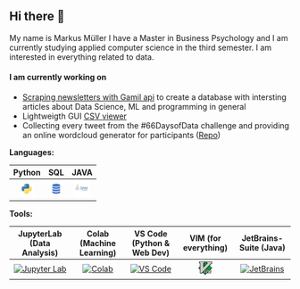 ## Hi there 👋

My name is Markus Müller I have a Master in Business Psychology and I am currently studying applied computer science in the third semester.
I am interested in everything related to data.


#### I am currently working on
- <a href="https://github.com/MarkusMueller-DS/Gmail-Newsletter-db">Scraping newsletters with Gamil api</a> to create a database with intersting articles about Data Science, ML and programming in general
- Lightweigth GUI <a href="https://github.com/MarkusMueller-DS/CSV-Viewer">CSV viewer</a>
- Collecting every tweet from the #66DaysofData challenge and providing an online wordcloud generator for participants (<a href="https://github.com/MarkusMueller-DS/66DaysofData-tweets">Repo</a>)

**Languages:**  

Python | SQL | JAVA
:---: | :---: | :---: 
[<img alt="Python" width="26px" src="https://raw.githubusercontent.com/github/explore/80688e429a7d4ef2fca1e82350fe8e3517d3494d/topics/python/python.png">](https://www.python.org) | <img alt="SQL" width="26px" src="https://raw.githubusercontent.com/github/explore/80688e429a7d4ef2fca1e82350fe8e3517d3494d/topics/sql/sql.png"> | <img alt="JAVA" width="30px" src="https://raw.githubusercontent.com/github/explore/80688e429a7d4ef2fca1e82350fe8e3517d3494d/topics/java/java.png">


**Tools:**

JupyterLab (Data Analysis) | Colab (Machine Learning) | VS Code (Python & Web Dev) | VIM (for everything) | JetBrains-Suite (Java)
:---: | :---: | :---: | :---: | :---:
[<img alt="Jupyter Lab" width="26px" src="https://miro.medium.com/max/1036/1*FogMIj4gYwp3fTHLZuwavQ.png">](https://jupyter.org) | [<img alt="Colab" width="26px" src="https://colab.research.google.com/img/colab_favicon_256px.png">](https://colab.research.google.com) | [<img alt="VS Code" width="26px" src="https://dashboard.snapcraft.io/site_media/appmedia/2019/05/code_ozwVHSV.png">](https://code.visualstudio.com) | [<img alt="VIM" width="26px" src="https://raw.githubusercontent.com/github/explore/80688e429a7d4ef2fca1e82350fe8e3517d3494d/topics/vim/vim.png">](https://www.jetbrains.com) | [<img alt="JetBrains" width="26px" src="https://www.jetbrains.com/company/brand/img/logo4.svg">](https://www.jetbrains.com)




<!--
**Markinger7/Markinger7** is a ✨ _special_ ✨ repository because its `README.md` (this file) appears on your GitHub profile.

Here are some ideas to get you started:

- 🔭 I’m currently working on ...
- 🌱 I’m currently learning ...
- 👯 I’m looking to collaborate on ...
- 🤔 I’m looking for help with ...
- 💬 Ask me about ...
- 📫 How to reach me: ...
- 😄 Pronouns: ...
- ⚡ Fun fact: ...
-->

